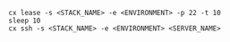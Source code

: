 <!-- layout: code
post: ssh_cloud-provider's-firewall-api-has-delay.md -->
```
cx lease -s <STACK_NAME> -e <ENVIRONMENT> -p 22 -t 10
sleep 10
cx ssh -s <STACK_NAME> -e <ENVIRONMENT> <SERVER_NAME>
```
